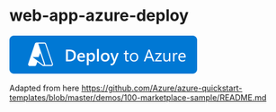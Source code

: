 # web-app-azure-deploy

[![Deploy To Azure](https://raw.githubusercontent.com/Azure/azure-quickstart-templates/master/1-CONTRIBUTION-GUIDE/images/deploytoazure.svg?sanitize=true)](https://portal.azure.com/#create/Microsoft.Template/uri/https%3A%2F%2Fraw.githubusercontent.com%2Fjamienicholls%2Fweb-app-azure-deploy%2Fwebapp-and-database%2Fazuredeploy.json)

Adapted from here https://github.com/Azure/azure-quickstart-templates/blob/master/demos/100-marketplace-sample/README.md
